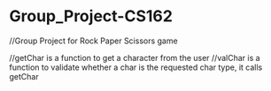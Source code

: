 # Group_Project-CS162

//Group Project for Rock Paper Scissors game

//getChar is a function to get a character from the user
//valChar is a function to validate whether a char is the requested char type, it calls getChar

